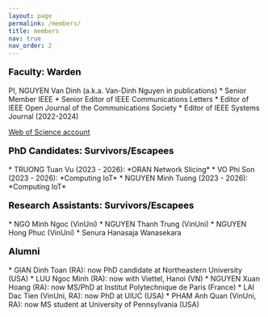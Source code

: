 ```yaml
---
layout: page
permalink: /members/
title: members
nav: true
nav_order: 2
---
```



<p style="text-align: left; color: black; font-size:18px;font-weight:bold">Faculty: Warden</p> 
PI, NGUYEN Van Dinh (a.k.a. Van-Dinh Nguyen in publications)
 * Senior Member IEEE
 * Senior Editor of IEEE Communications Letters
 * Editor of IEEE Open Journal of the Communications Society
 * Editor of IEEE Systems Journal (2022-2024)
 
[Web of Science account](https://www.webofscience.com/wos/author/record/ABE-6038-2020)
  
 


<p style="text-align: left; color: black; font-size:18px;font-weight:bold">PhD Candidates: Survivors/Escapees</p>
 * TRUONG Tuan Vu (2023 - 2026): *ORAN Network Slicing*
 * VO Phi Son (2023 - 2026): *Computing IoT*
 * NGUYEN Minh Tuong (2023 - 2026): *Computing IoT*



<p style="text-align: left; color: black; font-size:18px;font-weight:bold">Research Assistants: Survivors/Escapees</p>
* NGO Minh Ngoc (VinUni)
* NGUYEN Thanh Trung (VinUni)
* NGUYEN Hong Phuc (VinUni)
* Senura Hanasaja Wanasekara
 


<p style="text-align: left; color: black; font-size:18px;font-weight:bold">Alumni</p>
* GIAN Dinh Toan (RA): now PhD candidate at Northeastern University (USA)
* LUU Ngoc Minh (RA): now with Viettel, Hanoi (VN)
* NGUYEN Xuan Hoang (RA): now MS/PhD at Institut Polytechnique de Paris (France)
* LAI Dac Tien (VinUni, RA): now PhD at UIUC (USA)
* PHAM Anh Quan (VinUni, RA): now MS student at University of Pennsylvania (USA)




